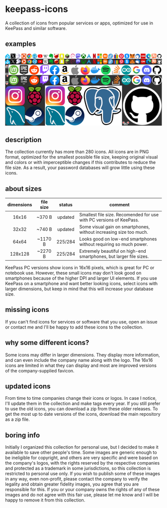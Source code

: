 # keepass-icons
A collection of icons from popular services or apps, optimized for use in KeePass and similar software.

## examples
![Some example icons](/examples.png "Example icons")

## description
The collection currently has more than 280 icons. All icons are in PNG format, optimized for the smallest possible file size, keeping original visual and colors or with imperceptible changes if this contributes to reduce the file size. As a result, your password databases will grow little using these icons.

## about sizes
| dimensions | file size | status | comment                                                             |
|:----------:|:---------:|:------:|---------------------------------------------------------------------|
|    16x16   |   ~370 B  |updated | Smallest file size. Recomended for use with PC versions of KeePass. |
|    32x32   |   ~740 B  |updated | Some visual gain on smartphones, without increasing size too much.  |
|    64x64   |  ~1170 B  |225/284 | Looks good on low-end smartphones without requiring so much power.  |
|   128x128  |  ~2270 B  |225/284 | Extremely beautiful on high-end smartphones, but larger file sizes. |

KeePass PC versions show icons in 16x16 pixels, which is great for PC or notebook use. However, these small icons may don't look good on smartphones because of the higher DPI and larger UI elements. If you use KeePass on a smartphone and want better looking icons, select icons with larger dimensions, but keep in mind that this will increase your database size.

## missing icons
If you can't find icons for services or software that you use, open an issue or contact me and I'll be happy to add these icons to the collection.

## why some different icons?
Some icons may differ in larger dimensions. They display more information, and can even include the company name along with the logo. The 16x16 icons are limited in what they can display and most are improved versions of the company-supplied favicon.

## updated icons
From time to time companies change their icons or logos. In case I notice, I'll update them in the collection and make tags every year. If you still prefer to use the old icons, you can download a zip from these older releases. To get the most up to date versions of the icons, download the main repository as a zip file.

## boring info
Initially I organized this collection for personal use, but I decided to make it available to save other people's time. Some images are generic enough to be ineligible for copyright, and others are very specific and were based on the company's logos, with the rights reserved by the respective companies and protected as a trademark in some jurisdictions, so this collection is restricted to personal use only. If you wish to publish some of these images in any way, even non-profit, please contact the company to verify the legality and obtain greater fidelity images, you agree that you are responsible for this. If you or your company owns the rights of any of these images and do not agree with this fair use, please let me know and I will be happy to remove it from this collection.